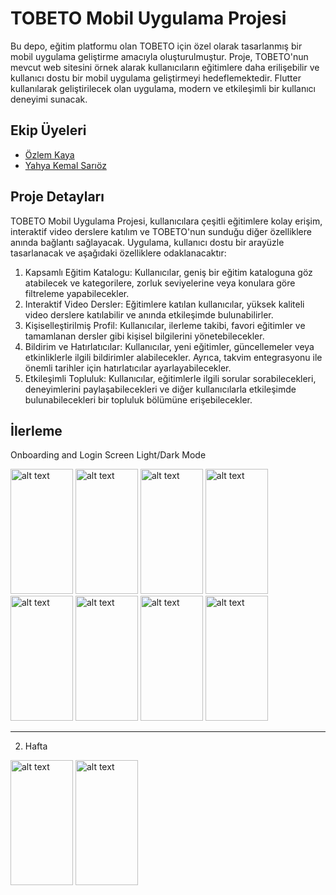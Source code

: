 # TOBETO Mobil Uygulama Projesi

Bu depo, eğitim platformu olan TOBETO için özel olarak tasarlanmış bir mobil uygulama geliştirme amacıyla oluşturulmuştur. Proje, TOBETO'nun mevcut web sitesini örnek alarak kullanıcıların eğitimlere daha erilişebilir ve kullanıcı dostu bir mobil uygulama geliştirmeyi hedeflemektedir. Flutter kullanılarak geliştirilecek olan uygulama, modern ve etkileşimli bir kullanıcı deneyimi sunacak.

## Ekip Üyeleri

- [Özlem Kaya](https://github.com/ozlemkayyaa)
- [Yahya Kemal Sarıöz](https://github.com/YahyaKemalSarioz)

## Proje Detayları

TOBETO Mobil Uygulama Projesi, kullanıcılara çeşitli eğitimlere kolay erişim, interaktif video derslere katılım ve TOBETO'nun sunduğu diğer özelliklere anında bağlantı sağlayacak. Uygulama, kullanıcı dostu bir arayüzle tasarlanacak ve aşağıdaki özelliklere odaklanacaktır:

1. Kapsamlı Eğitim Katalogu: Kullanıcılar, geniş bir eğitim kataloguna göz atabilecek ve kategorilere, zorluk seviyelerine veya konulara göre filtreleme yapabilecekler.
2. Interaktif Video Dersler: Eğitimlere katılan kullanıcılar, yüksek kaliteli video derslere katılabilir ve anında etkileşimde bulunabilirler.
3. Kişiselleştirilmiş Profil: Kullanıcılar, ilerleme takibi, favori eğitimler ve tamamlanan dersler gibi kişisel bilgilerini yönetebilecekler.
4. Bildirim ve Hatırlatıcılar: Kullanıcılar, yeni eğitimler, güncellemeler veya etkinliklerle ilgili bildirimler alabilecekler. Ayrıca, takvim entegrasyonu ile önemli tarihler için hatırlatıcılar ayarlayabilecekler.
5. Etkileşimli Topluluk: Kullanıcılar, eğitimlerle ilgili sorular sorabilecekleri, deneyimlerini paylaşabilecekleri ve diğer kullanıcılarla etkileşimde bulunabilecekleri bir topluluk bölümüne erişebilecekler.

## İlerleme

Onboarding and Login Screen Light/Dark Mode

<img src="https://github.com/ozlemkayyaa/TobetoApp/assets/126676960/9eb44f60-e23a-4c50-94b1-af0295b98718" alt="alt text" width="100" height="200">
<img src="https://github.com/ozlemkayyaa/TobetoApp/assets/126676960/cdf325de-abe7-49a0-be72-0b1f7d15ae89" alt="alt text" width="100" height="200">
<img src="https://github.com/ozlemkayyaa/TobetoApp/assets/126676960/0fffd863-d721-48ef-b28d-8810840802c1" alt="alt text" width="100" height="200">
<img src="https://github.com/ozlemkayyaa/TobetoApp/assets/126676960/5c4871dd-eba0-4c56-85bb-25a2e04dbddb" alt="alt text" width="100" height="200">
<img src="https://github.com/ozlemkayyaa/TobetoApp/assets/126676960/d8aecc9a-7f81-4615-957b-1b469f5d6847" alt="alt text" width="100" height="200">
<img src="https://github.com/ozlemkayyaa/TobetoApp/assets/126676960/3f7e4220-33b5-44f9-abf1-ad831c3a372e" alt="alt text" width="100" height="200">
<img src="https://github.com/ozlemkayyaa/TobetoApp/assets/126676960/f354eddd-2487-426a-9783-751e4c724568" alt="alt text" width="100" height="200">
<img src="https://github.com/ozlemkayyaa/TobetoApp/assets/126676960/fb15f84f-7b97-4b1e-b450-9bc5bb9a4aae" alt="alt text" width="100" height="200">

<hr>

2. Hafta
<img src="https://github.com/ozlemkayyaa/TobetoApp/assets/126676960/203b58bc-391d-4668-889e-05acb79a3a68" alt="alt text" width="100" height="200">
<img src="https://github.com/ozlemkayyaa/TobetoApp/assets/126676960/1c8ceb3f-949f-476a-aa31-1870de0d6383" alt="alt text" width="100" height="200">





